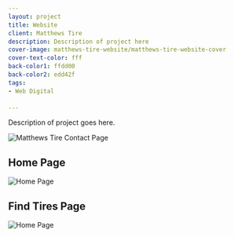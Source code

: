 ```yaml
---
layout: project
title: Website
client: Matthews Tire
description: Description of project here
cover-image: matthews-tire-website/matthews-tire-website-cover
cover-text-color: fff
back-color1: ffdd00
back-color2: edd42f
tags:
- Web Digital

---
```

Description of project goes here.

<div>
<img data-aos="fade-up" src="/img/projects/matthews-tire-website/matthews-tire-website-contact-mockup.jpg"
alt="Matthews Tire Contact Page"
srcset="
/img/projects/matthews-tire-website/matthews-tire-website-contact-mockup-2400.jpg 2400w,
/img/projects/matthews-tire-website/matthews-tire-website-contact-mockup-1800.jpg 1800w,
/img/projects/matthews-tire-website/matthews-tire-website-contact-mockup-1200.jpg 1200w,
/img/projects/matthews-tire-website/matthews-tire-website-contact-mockup-900.jpg 900w,
/img/projects/matthews-tire-website/matthews-tire-website-contact-mockup-600.jpg 600w,
/img/projects/matthews-tire-website/matthews-tire-website-contact-mockup-400.jpg 400w" />
</div>

<div class="images">
<div class="fill-back" data-aos="fade-up">
<h2 data-aos="fade-up">Home Page</h2>
<img data-aos="fade-up"
alt="Home Page" src="/img/projects/matthews-tire-website/matthews-tire-website-home-page.jpg"
srcset="/img/projects/matthews-tire-website/matthews-tire-website-home-page-2400.jpg 2400w,
/img/projects/matthews-tire-website/matthews-tire-website-home-page-1800.jpg 1800w,
/img/projects/matthews-tire-website/matthews-tire-website-home-page-1200.jpg 1200w,
/img/projects/matthews-tire-website/matthews-tire-website-home-page-900.jpg 900w,
/img/projects/matthews-tire-website/matthews-tire-website-home-page-600.jpg 600w,
/img/projects/matthews-tire-website/matthews-tire-website-home-page-400.jpg 400w" />
</div>

<div class="fill-back" data-aos="fade-up">
<h2 data-aos="fade-up">Find Tires Page</h2>
<img data-aos="fade-up"
alt="Home Page" src="/img/projects/matthews-tire-website/matthews-tire-website-find-tires-page.jpg"
srcset="/img/projects/matthews-tire-website/matthews-tire-website-find-tires-page-2400.jpg 2400w,
/img/projects/matthews-tire-website/matthews-tire-website-find-tires-page-1800.jpg 1800w,
/img/projects/matthews-tire-website/matthews-tire-website-find-tires-page-1200.jpg 1200w,
/img/projects/matthews-tire-website/matthews-tire-website-find-tires-page-900.jpg 900w,
/img/projects/matthews-tire-website/matthews-tire-website-find-tires-page-600.jpg 600w,
/img/projects/matthews-tire-website/matthews-tire-website-find-tires-page-400.jpg 400w" />
</div>
</div>
